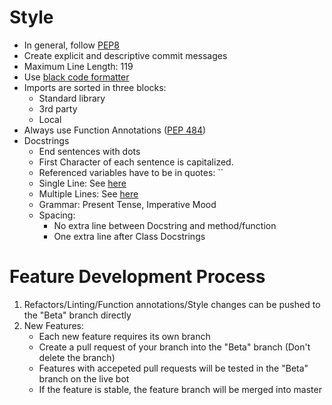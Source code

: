 # Style
 * In general, follow [PEP8](https://www.python.org/dev/peps/pep-0008/)
 * Create explicit and descriptive commit messages
 * Maximum Line Length: 119
 * Use [black code formatter](https://github.com/psf/black)
 * Imports are sorted in three blocks:
   * Standard library
   * 3rd party
   * Local
 * Always use Function Annotations ([PEP 484](https://www.python.org/dev/peps/pep-0484/))
 * Docstrings
    * End sentences with dots
    * First Character of each sentence is capitalized.
    * Referenced variables have to be in quotes: ``
    * Single Line: See [here](https://github.com/Susannova/Discord_Bot/blob/c9e2d0e9556c510671dc9af9b35655a037969bd4/cogs/cog_config.py#L47)
    * Multiple Lines: See [here](https://github.com/Susannova/Discord_Bot/blob/c9e2d0e9556c510671dc9af9b35655a037969bd4/cogs/cog_config.py#L70-L75)
    * Grammar: Present Tense, Imperative Mood
    * Spacing: 
      * No extra line between Docstring and method/function
      * One extra line after Class Docstrings
 

# Feature Development Process
  1. Refactors/Linting/Function annotations/Style changes can be pushed to the "Beta" branch directly
  2. New Features:
      * Each new feature requires its own branch
      * Create a pull request of your branch into the "Beta" branch (Don't delete the branch)
      * Features with accepeted pull requests will be tested in the "Beta" branch on the live bot
      * If the feature is stable, the feature branch will be merged into master

